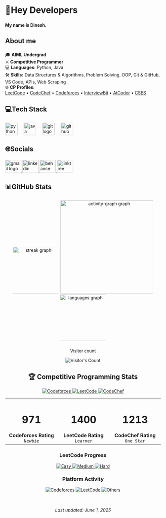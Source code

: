 <h1 align="left">👋Hey Developers</h1>

###

<h4 align="left">My name is Dinesh.</h4>

###

<h2 align="left">About me</h2>

###

🎓 **AIML Undergrad**  
⚔️ **Competitive Programmer**  
💻 **Languages:** Python, Java  
🛠️ **Skills:** Data Structures & Algorithms, Problem Solving, OOP, Git & GitHub, VS Code, APIs, Web Scraping  
🌐 **CP Profiles:**  
[LeetCode](https://leetcode.com/u/dxnxsh06/) • [CodeChef](https://www.codechef.com/users/dxnxsh06) • [Codeforces](https://codeforces.com/profile/dxnxsh06) • [InterviewBit](https://www.interviewbit.com/profile/dxnxsh-06/) • [AtCoder](https://atcoder.jp/users/d_nex) • [CSES](https://cses.fi/user/334483/)


###

<h2 align="left">💻Tech Stack</h2>

###

<div align="left">
  <img src="https://skillicons.dev/icons?i=py" height="40" alt="python logo"  />
  <img width="12" />
  <img src="https://skillicons.dev/icons?i=java" height="40" alt="java logo"  />
  <img width="12" />
  <img src="https://skillicons.dev/icons?i=git" height="40" alt="git logo"  />
  <img width="12" />
  <img src="https://skillicons.dev/icons?i=github" height="40" alt="github logo"  />
</div>

###

<h2 align="left">🌐Socials</h2>

###

<div align="left">
  <a href="mailto:dineshnaragani4295@gmail.com" target="_blank">
    <img src="https://raw.githubusercontent.com/maurodesouza/profile-readme-generator/master/src/assets/icons/social/gmail/default.svg" width="52" height="40" alt="gmail logo"  />
  </a>
  <a href="https://www.linkedin.com/in/dineshhh06" target="_blank">
    <img src="https://raw.githubusercontent.com/maurodesouza/profile-readme-generator/master/src/assets/icons/social/linkedin/default.svg" width="52" height="40" alt="linkedin logo"  />
  </a>
  <a href="https://www.behance.net/dineshnaragani" target="_blank">
    <img src="https://raw.githubusercontent.com/maurodesouza/profile-readme-generator/master/src/assets/icons/social/behance/default.svg" width="52" height="40" alt="behance logo"  />
  </a>
  <a href="https://linktr.ee/dinesh.06" target="_blank">
    <img src="https://raw.githubusercontent.com/maurodesouza/profile-readme-generator/master/src/assets/icons/social/linktree/default.svg" width="52" height="40" alt="linktree logo"  />
  </a>
</div>

###

<h2 align="left">📊GitHub Stats</h2>

###

<div align="center">
  <img src="https://streak-stats.demolab.com?user=dineshhh-06&locale=en&mode=daily&theme=gotham&hide_border=true&border_radius=5&order=3" height="150" alt="streak graph"  />
  <img src="https://github-readme-activity-graph.vercel.app/graph?username=dineshhh-06&radius=16&theme=gotham&area=true&order=5&hide_border=true" height="300" alt="activity-graph graph"  />
  <img src="https://github-readme-stats.vercel.app/api/top-langs?username=dineshhh-06&locale=en&hide_title=true&layout=compact&card_width=320&langs_count=5&theme=gotham&hide_border=true&order=2" height="150" alt="languages graph"  />
</div>

###

<div align="center"> 
  <p>Visitor count</p>
  <img src="https://profile-counter.glitch.me/{USERNAME}/count.svg" alt="Visitor's Count" />
</div>

###

<!-- Competitive Programming Stats - Dark Theme -->

<div align="center">

  <!-- Title with custom styling -->
  <h2>🏆 Competitive Programming Stats</h2>

  <!-- Main Stats Cards - Top Row -->
  <a href="https://codeforces.com/profile/dxnxsh06">
    <img src="https://img.shields.io/badge/Codeforces-971-58d3b9?style=for-the-badge&logo=codeforces&logoColor=white&labelColor=0d1117" alt="Codeforces">
  </a>
  <a href="https://leetcode.com/dxnxsh06/">
    <img src="https://img.shields.io/badge/LeetCode-155_problems-58d3b9?style=for-the-badge&logo=leetcode&logoColor=white&labelColor=0d1117" alt="LeetCode">
  </a>
  <a href="https://www.codechef.com/users/dxnxsh06">
    <img src="https://img.shields.io/badge/CodeChef-1213-58d3b9?style=for-the-badge&logo=codechef&logoColor=white&labelColor=0d1117" alt="CodeChef">
  </a>

  <!-- Stats Summary in GitHub-compatible table -->
  <table>
    <tr>
      <td align="center" width="200">
        <h1>971</h1>
        <strong>Codeforces Rating</strong>
        <br>
        <code>Newbie</code>
      </td>
      <td align="center" width="200">
        <h1>1400</h1>
        <strong>LeetCode Rating</strong>
        <br>
        <code>Learner</code>
      </td>
      <td align="center" width="200">
        <h1>1213</h1>
        <strong>CodeChef Rating</strong>
        <br>
        <code>One Star</code>
      </td>
    </tr>
  </table>

  <!-- LeetCode Progress -->
  <h3>LeetCode Progress</h3>
  <a href="https://leetcode.com/dxnxsh06/">
    <img src="https://img.shields.io/badge/Easy-86-3498db?style=flat-square&labelColor=0d1117" alt="Easy">
    <img src="https://img.shields.io/badge/Medium-65-f39c12?style=flat-square&labelColor=0d1117" alt="Medium">
    <img src="https://img.shields.io/badge/Hard-4-e74c3c?style=flat-square&labelColor=0d1117" alt="Hard">
  </a>

  <!-- Platform Distribution -->
  <h3>Platform Activity</h3>
  <a href="#">
    <img src="https://img.shields.io/badge/Codeforces-55%25-58d3b9?style=flat-square&labelColor=0d1117" alt="Codeforces">
    <img src="https://img.shields.io/badge/LeetCode-35%25-58d3b9?style=flat-square&labelColor=0d1117" alt="LeetCode">
    <img src="https://img.shields.io/badge/Others-10%25-58d3b9?style=flat-square&labelColor=0d1117" alt="Others">
  </a>
  
  <br><br>
  <i>Last updated: June 1, 2025</i>
</div>
